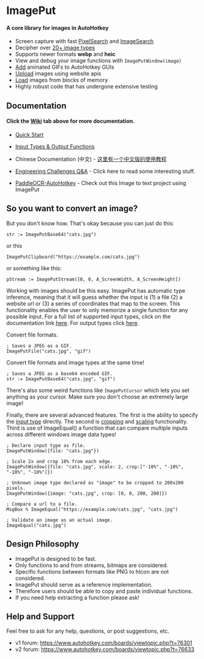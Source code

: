 # ImagePut

#### A core library for images in AutoHotkey

* Screen capture with fast [PixelSearch](https://github.com/iseahound/ImagePut/wiki/PixelSearch-and-ImageSearch#pixelsearch) and [ImageSearch](https://github.com/iseahound/ImagePut/wiki/PixelSearch-and-ImageSearch#imagesearch)
* Decipher over [20+ image types](https://github.com/iseahound/ImagePut/wiki/Quick-Start#accepts)
* Supports newer formats **webp** and **heic**
* View and debug your image functions with `ImagePutWindow(image)`
* [Add](https://github.com/iseahound/ImagePut/wiki/Add-Image-to-AutoHotkey-GUI) animated GIFs to AutoHotkey GUIs
* [Upload](https://github.com/iseahound/ImagePut/wiki/Uploading-Images-API-POST-Request) images using website apis
* [Load](https://github.com/iseahound/ImagePut/wiki/Read-an-Image-From-Memory) images from blocks of memory
* Highly robust code that has undergone extensive testing

## Documentation

#### Click the [Wiki](https://github.com/iseahound/ImagePut/wiki) tab above for more documentation.

* [Quick Start](https://github.com/iseahound/ImagePut/wiki/Quick-Start)
* [Input Types & Output Functions](https://github.com/iseahound/ImagePut/wiki/Input-Types-&-Output-Functions)
* Chinese Documentation (中文) - [这里有一个中文版的使用教程](https://www.autoahk.com/archives/37246)

* [Engineering Challenges Q&A](https://github.com/iseahound/ImagePut/wiki/Engineering-Challenges-Q&A) - Click here to read some interesting stuff. 
* [PaddleOCR-AutoHotkey](https://github.com/telppa/PaddleOCR-AutoHotkey) - Check out this Image to text project using ImagePut

## So you want to convert an image?

But you don't know how. That's okay because you can just do this:

    str := ImagePutBase64("cats.jpg")

or this

    ImagePutClipboard("https://example.com/cats.jpg")
    
or something like this:

    pStream := ImagePutStream([0, 0, A_ScreenWidth, A_ScreenHeight])
    
Working with images should be this easy. ImagePut has automatic type inference, meaning that it will guess whether the input is (1) a file (2) a website url or (3) a series of coordinates that map to the screen. This functionality enables the user to only memorize a single function for any possible input. For a full list of supported input types, click on the documentation link [here](https://github.com/iseahound/ImagePut/wiki/Input-Types-&-Output-Functions#input-types). For output types click [here](https://github.com/iseahound/ImagePut/wiki/Input-Types-&-Output-Functions#output-functions). 

Convert file formats. 

    ; Saves a JPEG as a GIF. 
    ImagePutFile("cats.jpg", "gif")
    
Convert file formats and image types at the same time!

    ; Saves a JPEG as a base64 encoded GIF. 
    str := ImagePutBase64("cats.jpg", "gif")
    
There's also some weird functions like ```ImagePutCursor``` which lets you set anything as your cursor. Make sure you don't choose an extremely large image! 

Finally, there are several advanced features. The first is the ability to specify the [input type](https://github.com/iseahound/ImagePut/wiki/Input-Types-&-Output-Functions#input-types) directly. The second is [cropping](https://github.com/iseahound/ImagePut/wiki/Crop,-Scale,-&-Other-Flags#crop) and [scaling](https://github.com/iseahound/ImagePut/wiki/Crop,-Scale,-&-Other-Flags#scale) functionality. Third is use of ImageEqual() a function that can compare multiple inputs across different windows image data types!

    ; Declare input type as file.
    ImagePutWindow({file: "cats.jpg"})
    
    ; Scale 2x and crop 10% from each edge.
    ImagePutWindow({file: "cats.jpg", scale: 2, crop:["-10%", "-10%", "-10%", "-10%"]})
    
    ; Unknown image type declared as "image" to be cropped to 200x200 pixels. 
    ImagePutWindow({image: "cats.jpg", crop: [0, 0, 200, 200]})
    
    ; Compare a url to a file.
    MsgBox % ImageEqual("https://example.com/cats.jpg", "cats.jpg")
    
    ; Validate an image as an actual image.
    ImageEqual("cats.jpg")

## Design Philosophy

* ImagePut is designed to be fast.
* Only functions to and from streams, bitmaps are considered.
* Specific functions between formats like PNG to hIcon are not considered.
* ImagePut should serve as a reference implementation.
* Therefore users should be able to copy and paste individual functions.
* If you need help extracting a function please ask!

## Help and Support

Feel free to ask for any help, questions, or post suggestions, etc.

* v1 forum: https://www.autohotkey.com/boards/viewtopic.php?t=76301
* v2 forum: https://www.autohotkey.com/boards/viewtopic.php?t=76633
